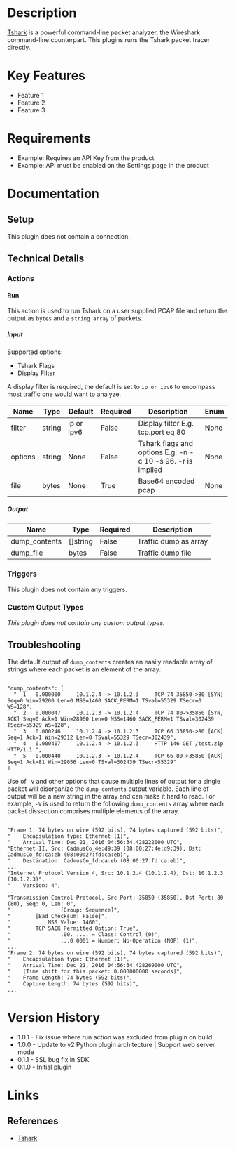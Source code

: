 # Description

[Tshark](https://www.wireshark.org/docs/man-pages/tshark.html) is a powerful command-line packet analyzer,
the Wireshark command-line counterpart. This plugins runs the Tshark packet tracer directly.

# Key Features

* Feature 1
* Feature 2
* Feature 3

# Requirements

* Example: Requires an API Key from the product
* Example: API must be enabled on the Settings page in the product

# Documentation

## Setup

This plugin does not contain a connection.

## Technical Details

### Actions

#### Run

This action is used to run Tshark on a user supplied PCAP file and return the output as `bytes` and a `string array` of packets.

##### Input

Supported options:

* Tshark Flags
* Display Filter

A display filter is required, the default is set to `ip or ipv6` to encompass most traffic one would want to analyze.

|Name|Type|Default|Required|Description|Enum|
|----|----|-------|--------|-----------|----|
|filter|string|ip or ipv6|False|Display filter E.g. tcp.port eq 80|None|
|options|string|None|False|Tshark flags and options E.g. -n -c 10 -s 96. -r is implied|None|
|file|bytes|None|True|Base64 encoded pcap|None|

##### Output

|Name|Type|Required|Description|
|----|----|--------|-----------|
|dump_contents|[]string|False|Traffic dump as array|
|dump_file|bytes|False|Traffic dump file|

### Triggers

This plugin does not contain any triggers.

### Custom Output Types

_This plugin does not contain any custom output types._

## Troubleshooting

The default output of `dump_contents` creates an easily readable array of strings where each packet is an element of the array:

```

"dump_contents": [
  "  1   0.000000     10.1.2.4 -> 10.1.2.3     TCP 74 35850->80 [SYN] Seq=0 Win=29200 Len=0 MSS=1460 SACK_PERM=1 TSval=55329 TSecr=0 WS=128",
  "  2   0.000047     10.1.2.3 -> 10.1.2.4     TCP 74 80->35850 [SYN, ACK] Seq=0 Ack=1 Win=28960 Len=0 MSS=1460 SACK_PERM=1 TSval=302439 TSecr=55329 WS=128",
  "  3   0.000246     10.1.2.4 -> 10.1.2.3     TCP 66 35850->80 [ACK] Seq=1 Ack=1 Win=29312 Len=0 TSval=55329 TSecr=302439",
  "  4   0.000407     10.1.2.4 -> 10.1.2.3     HTTP 146 GET /test.zip HTTP/1.1 ",
  "  5   0.000440     10.1.2.3 -> 10.1.2.4     TCP 66 80->35850 [ACK] Seq=1 Ack=81 Win=29056 Len=0 TSval=302439 TSecr=55329"
]

```

Use of `-V` and other options that cause multiple lines of output for a single packet will disorganize the
`dump_contents` output variable. Each line of output will be a new string in the array and can make it hard to read.
For example, `-V` is used to return the following `dump_contents` array where each packet dissection comprises multiple elements of the array.

```

"Frame 1: 74 bytes on wire (592 bits), 74 bytes captured (592 bits)",
"    Encapsulation type: Ethernet (1)",
"    Arrival Time: Dec 21, 2016 04:56:34.428222000 UTC",
"Ethernet II, Src: CadmusCo_4e:d9:39 (08:00:27:4e:d9:39), Dst: CadmusCo_fd:ca:eb (08:00:27:fd:ca:eb)",
"    Destination: CadmusCo_fd:ca:eb (08:00:27:fd:ca:eb)",
...
"Internet Protocol Version 4, Src: 10.1.2.4 (10.1.2.4), Dst: 10.1.2.3 (10.1.2.3)",
"    Version: 4",
...
"Transmission Control Protocol, Src Port: 35850 (35850), Dst Port: 80 (80), Seq: 0, Len: 0",
"                [Group: Sequence]",
"        [Bad Checksum: False]",
"            MSS Value: 1460",
"        TCP SACK Permitted Option: True",
"                .00. .... = Class: Control (0)",
"                ...0 0001 = Number: No-Operation (NOP) (1)",
...
"Frame 2: 74 bytes on wire (592 bits), 74 bytes captured (592 bits)",
"    Encapsulation type: Ethernet (1)",
"    Arrival Time: Dec 21, 2016 04:56:34.428269000 UTC",
"    [Time shift for this packet: 0.000000000 seconds]",
"    Frame Length: 74 bytes (592 bits)",
"    Capture Length: 74 bytes (592 bits)",
...

```

# Version History

* 1.0.1 - Fix issue where run action was excluded from plugin on build
* 1.0.0 - Update to v2 Python plugin architecture | Support web server mode
* 0.1.1 - SSL bug fix in SDK
* 0.1.0 - Initial plugin

# Links

## References

* [Tshark](https://www.wireshark.org/docs/man-pages/tshark.html)

